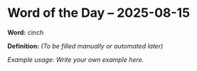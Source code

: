 # Word of the Day – 2025-08-15

**Word:** cinch

**Definition:** _(To be filled manually or automated later)_

*Example usage:* _Write your own example here._
